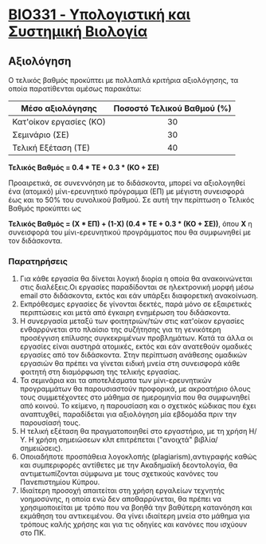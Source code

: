 # [BIO331 - Υπολογιστική και Συστημική Βιολογία](index.md) 

## Αξιολόγηση
Ο τελικός βαθμός προκύπτει με πολλαπλά κριτήρια αξιολόγησης, τα οποία παρατίθενται αμέσως παρακάτω:

|Μέσο αξιολόγησης|Ποσοστό Τελικού Βαθμού (%)|
|---|:---:|
|Κατ'οίκον εργασίες (ΚΟ)|30|
|Σεμινάριο (ΣΕ)|30|
|Τελική Εξέταση (ΤΕ)|40|


**Τελικός Βαθμός = 0.4 * ΤΕ + 0.3 * (ΚΟ + ΣΕ)**

Προαιρετικά, σε συνεννόηση με το διδάσκοντα, μπορεί να αξιολογηθεί ένα (ατομικό) μίνι-ερευνητικό πρόγραμμα (ΕΠ) με μέγιστη συνεισφορά έως και το 50% του συνολικού βαθμού. Σε αυτή την περίπτωση ο Τελικός Βαθμός προκύπτει ως


**Τελικός Βαθμός = (Χ * ΕΠ) + (1-Χ) (0.4 * ΤΕ + 0.3 * (ΚΟ + ΣΕ))**, όπου **Χ** η συνεισφορά του μίνι-ερευνητικού προγράμματος που θα συμφωνηθεί με τον διδάσκοντα. 


### Παρατηρήσεις
1. Για κάθε εργασία θα δίνεται λογική διορία η οποία θα ανακοινώνεται στις διαλέξεις.Οι
εργασίες παραδίδονται σε ηλεκτρονική μορφή μέσω email στο διδάσκοντα, εκτός και
εάν υπάρξει διαφορετική ανακοίνωση.
2. Εκπρόθεσμες εργασίες δε γίνονται δεκτές, παρά μόνο σε εξαιρετικές περιπτώσεις και
μετά από έγκαιρη ενημέρωση του διδάσκοντα.
3. Η συνεργασία μεταξύ των φοιτητριών/τών στις κατ'οίκον εργασίες ενθαρρύνεται στο πλαίσιο
της συζήτησης για τη γενικότερη προσέγγιση επίλυσης συγκεκριμένων προβλημάτων. Κατά τα άλλα οι εργασίες είναι αυστηρά ατομικές, εκτός και εάν ανατεθούν ομαδικές εργασίες από τον διδάσκοντα. Στην περίπτωση ανάθεσης ομαδικών εργασιών θα πρέπει να γίνεται ειδική μνεία στη συνεισφορά κάθε φοιτητή στη διαμόρφωση της τελικής εργασίας.
4. Τα σεμινάρια και τα αποτελέσματα των μίνι-ερευνητικών προγραμμάτων θα παρουσιαστούν προφορικά, με ακροατήριο όλους τους συμμετέχοντες στο μάθημα σε ημερομηνία που θα συμφωνηθεί από κοινού. Το κείμενο, η παρουσίαση και ο σχετικός κώδικας που έχει αναπτυχθεί, παραδίδεται για αξιολόγηση μία εβδομάδα πριν την παρουσίασή τους.
5. Η τελική εξέταση θα πραγματοποιηθεί στο εργαστήριο, με τη χρήση Η/Υ. Η χρήση σημειώσεων κλπ επιτρέπεται ("ανοιχτά" βιβλία/σημειώσεις).
6. Οποιαδήποτε προσπάθεια λογοκλοπής (plagiarism),αντιγραφής καθώς και συμπεριφορές αντίθετες με την Ακαδημαϊκή δεοντολογία, θα αντιμετωπίζονται σύμφωνα με τους σχετικούς κανόνες του Πανεπιστημίου Κύπρου.
7. Ιδιαίτερη προσοχή απαιτείται στη χρήση εργαλείων τεχνητής νοημοσύνης, η οποία ενώ δεν αποθαρρύνεται, θα πρέπει να χρησιμοποιείται με τρόπο που να βοηθά την βαθύτερη κατανόηση και εκμάθηση του αντικειμένου. Θα γίνει ιδιαίτερη μνεία στο μάθημα για τρόπους καλής χρήσης και για τις οδηγίες και κανόνες που ισχύουν στο ΠΚ. 
